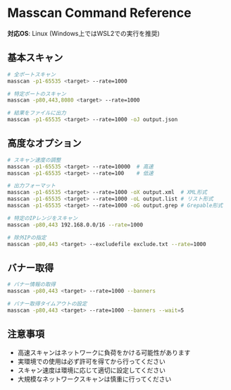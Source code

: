 # Masscan Command Reference

**対応OS**: Linux (Windows上ではWSL2での実行を推奨)

## 基本スキャン
```bash
# 全ポートスキャン
masscan -p1-65535 <target> --rate=1000

# 特定ポートのスキャン
masscan -p80,443,8080 <target> --rate=1000

# 結果をファイルに出力
masscan -p1-65535 <target> --rate=1000 -oJ output.json
```

## 高度なオプション
```bash
# スキャン速度の調整
masscan -p1-65535 <target> --rate=10000  # 高速
masscan -p1-65535 <target> --rate=100    # 低速

# 出力フォーマット
masscan -p1-65535 <target> --rate=1000 -oX output.xml  # XML形式
masscan -p1-65535 <target> --rate=1000 -oL output.list # リスト形式
masscan -p1-65535 <target> --rate=1000 -oG output.grep # Grepable形式

# 特定のIPレンジをスキャン
masscan -p80,443 192.168.0.0/16 --rate=1000

# 除外IPの指定
masscan -p80,443 <target> --excludefile exclude.txt --rate=1000
```

## バナー取得
```bash
# バナー情報の取得
masscan -p80,443 <target> --rate=1000 --banners

# バナー取得タイムアウトの設定
masscan -p80,443 <target> --rate=1000 --banners --wait=5
```

## 注意事項
- 高速スキャンはネットワークに負荷をかける可能性があります
- 実環境での使用は必ず許可を得てから行ってください
- スキャン速度は環境に応じて適切に設定してください
- 大規模なネットワークスキャンは慎重に行ってください 